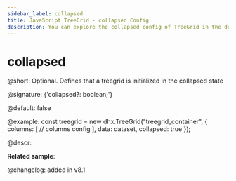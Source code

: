 ```yaml
---
sidebar_label: collapsed
title: JavaScript TreeGrid - collapsed Config 
description: You can explore the collapsed config of TreeGrid in the documentation of the DHTMLX JavaScript UI library. Browse developer guides and API reference, try out code examples and live demos, and download a free 30-day evaluation version of DHTMLX Suite.
---
```


# collapsed

@short: Optional. Defines that a treegrid is initialized in the collapsed state

@signature: {'collapsed?: boolean;'}

@default: false

@example:
const treegrid = new dhx.TreeGrid("treegrid_container", {
    columns: [
		// columns config
	],
    data: dataset,
    collapsed: true
});

@descr:

**Related sample**: 

@changelog: added in v8.1
